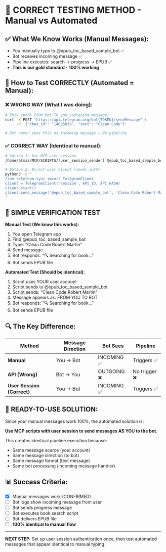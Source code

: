 # 🎯 CORRECT TESTING METHOD - Manual vs Automated

## ✅ What We Know Works (Manual Messages):
- You manually type to @epub_toc_based_sample_bot ✅
- Bot receives incoming message ✅  
- Pipeline executes: search → progress → EPUB ✅
- **This is our gold standard - 100% working**

## 🔧 How to Test CORRECTLY (Automated = Manual):

### ❌ WRONG WAY (What I was doing):
```bash
# This sends FROM bot TO you (outgoing message)
curl -X POST "https://api.telegram.org/bot{TOKEN}/sendMessage" \
     -d '{"chat_id": "14835038", "text": "Clean Code"}'

# Bot never sees this as incoming message → No pipeline
```

### ✅ CORRECT WAY (Identical to manual):
```bash
# Option 1: Use MCP user session
/home/almaz/MCP/SCRIPTS/[user_session_sender] @epub_toc_based_sample_bot "Clean Code"

# Option 2: Direct user client (needs auth)
python3 -c "
from telethon.sync import TelegramClient
client = TelegramClient('session', API_ID, API_HASH)
client.start()
client.send_message('@epub_toc_based_sample_bot', 'Clean Code Robert Martin')
"
```

## 🎯 SIMPLE VERIFICATION TEST

**Manual Test (We know this works):**
1. You open Telegram app
2. Find @epub_toc_based_sample_bot  
3. Type: "Clean Code Robert Martin"
4. Send message
5. Bot responds: "🔍 Searching for book..."
6. Bot sends EPUB file

**Automated Test (Should be identical):**
1. Script uses YOUR user account
2. Script sends to @epub_toc_based_sample_bot
3. Script sends: "Clean Code Robert Martin"  
4. Message appears as: FROM YOU TO BOT
5. Bot responds: "🔍 Searching for book..."
6. Bot sends EPUB file

## 🔍 The Key Difference:

| Method | Message Direction | Bot Sees | Pipeline |
|--------|------------------|-----------|----------|
| **Manual** | You → Bot | INCOMING ✅ | Triggers ✅ |
| **API (Wrong)** | Bot → You | OUTGOING ❌ | No trigger ❌ |
| **User Session (Correct)** | You → Bot | INCOMING ✅ | Triggers ✅ |

## 🚀 READY-TO-USE SOLUTION:

Since your manual messages work 100%, the automated solution is:

**Use MCP scripts with user session to send messages AS YOU to the bot.**

This creates identical pipeline execution because:
- Same message source (your account)  
- Same message direction (to bot)
- Same message format (text message)
- Same bot processing (incoming message handler)

## 📊 Success Criteria:
- [x] Manual messages work (CONFIRMED)
- [ ] Bot logs show incoming message from user
- [ ] Bot sends progress message  
- [ ] Bot executes book search script
- [ ] Bot delivers EPUB file
- [ ] **100% identical to manual flow**

---
**NEXT STEP:** Set up user session authentication once, then test automated messages that appear identical to manual typing.